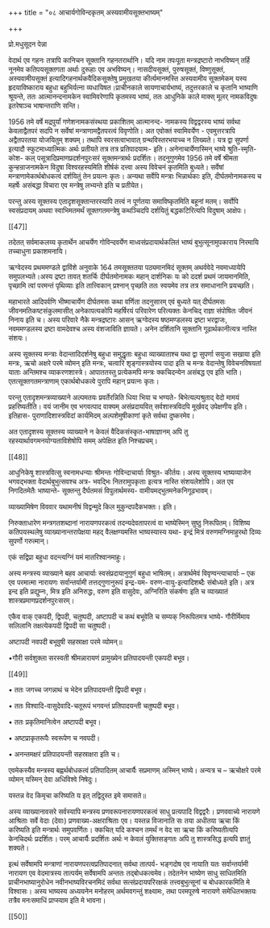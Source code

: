+++
title = "०८ आचार्यगोविन्दकृतम् अस्यवामीयसूक्तभाष्यम्"

+++

प्रो.मधुसूदन पेन्ना

वेदार्थ एव गहनः तत्रापि कानिचन सूक्तानि गहनतरार्थानि। यदि नाम तपःपूता मन्त्रद्रष्टारो नाभविष्यन् तर्हि नूनमेव कतिपयसूक्तगता अर्थाः दुरूहाः एव अभविष्यन्। नासदीयसूक्तं, पुरुषसूक्तं, विष्णुसूक्तं, अस्यवामीयसूक्तं इत्यादिगहनार्थकवैदिकसूक्तेषु  प्रमुखतया  कीर्त्यमानमस्ति  अस्यवामीय सूक्तमेकम् यस्य हृदयाविष्काराय बहुधा बहुभिर्यत्ना व्यधायिषत।प्राचीनकाले सायणाचार्यभाष्यं,  तदुत्तरकाले  च  कृतानि  भाष्याणि  श्रूयन्ते,  ततः आत्मानन्दनामकेन स्वामिवरेणापि कृतमस्य भाष्यं, ततः आधुनिके काले माक्स् मूलर् नामकविदुषः इतरेषाञ्च भाषान्तराणि सन्ति।

1956 तमे वर्षे मद्रपुर्यां गणेशनामकसंस्थया प्रकाशितम् आत्मानन्द- नामकस्य  विद्वद्वरस्य  भाष्यं  सर्वथा  केवलाद्वैतपरं  सदपि  न  सर्वेषां मन्त्राणामद्वैतपरत्वं विवृणोति। अत एवोक्तं स्वामिवर्येण - एवमुत्तरत्रापि अद्वैतपरतया योजयितुम् शक्यम्। तथापि स्वरसत्वाभावात् ग्रन्थविस्तरभयाच्च न लिख्यते। यत्र द्वा सुपर्णा इत्यादौ स्फुटमाध्यात्मिकः अर्थः प्रतीयते तत्र तत्र प्रतिपादयामः- इति। अनेनाचार्येणास्मिन् भाष्ये श्रुति-स्मृति-कोश- कल् पसूत्रादिप्रमाणप्रदर्शनपुरःसरं सूक्तमन्त्रार्थः प्रदर्शितः। तदनुगुणमेव 1956 तमे वर्षे श्रीमता कुन्हन्राजनामकेन विदुषा विश्वरहस्यमिति शीर्षकं दत्त्वा अस्य विवेचनं कृतमिति बुध्यते। सर्वेषां मन्त्राणामेकार्थबोधकत्वं दर्शयितुं तेन प्रयत्नः कृतः। अन्यथा सर्वेपि मन्त्राः भिन्नार्थकाः इति, दीर्घतमोनामकस्य च महर्षेः असंबद्धा विचारा एव मन्त्रेषु लभ्यन्ते इति च प्रतीयेत।

परन्तु  अस्य  सूक्तस्य  एतादृशसूक्तान्तरस्यापि  तत्त्वं  न  पूर्णतया समाविष्कृतमिति बहूनां मतम्। सर्वोपि स्वसंप्रदायम् अथवा स्वाभिमतमर्थं सूक्तगतमन्त्रेषु  कथञ्चिदपि  दर्शयितुं  बद्धकटिरित्यपि  विदुषाम्  आक्षेपः।

[[47]]

तदेतत् सर्वमाकलय्य कृतार्थेन आचर्येण गोविन्दवर्येण माध्वसंप्रदायार्थकलितं भाष्यं बुभुत्सूनामुपकाराय निरमायि तच्चाधुना प्रकाशमनायि।

ऋग्वेदस्य प्रथममण्डले द्वाविंशे अनुवाके 164 तमसूक्ततया पठ्यमानमिदं सूक्तम्  अथर्ववेदे  नवमाध्यायेपि  समुपलभ्यते।अस्य  द्रष्टा  तावत्  शतर्चिः दीर्घतमोनामकः  महान्  दार्शनिकः  यः  को  ददर्श  प्रथमं  जायमानमिति, पृच्छामि त्वां परमन्तं पृथिव्याः इति तात्त्विकान् प्रश्नान् पृच्छति ततः स्वयमेव तत्र तत्र समाधानानि प्रयच्छति।

महाभारते आदिपर्वणि भीष्माचार्येण दीर्घतमसः कथा वर्णिता तदनुसारम् एवं  बुध्यते  यत्  दीर्घतमसः  जीवनमतिकष्टसंकुलमासीत्  अनेकापत्यकोपि महर्षिरयं परिवारेण परित्यक्तः केनचिद् राज्ञा संपोषितः जीवनं निनाय इति च। अस्य परिवारे नैके मन्त्रद्रष्टारः आसन् ऋग्वेदस्य षष्ठमण्डलस्य द्रष्टा भरद्वाजः, नवममण्डलस्य द्रष्टा वामदेवश्च अस्य वंशजाविति ज्ञायते। अनेन दर्शितानि सूक्तानि गूढार्थकानीत्यत्र नास्ति संशयः।

अस्य  सूक्तस्य  मन्त्राः  वेदान्तादिदर्शनेषु  बहुधा  समुद्धृताः  बहुधा व्याख्याताश्च यथा द्वा सुपर्णा सयुजा सखाया इति मन्त्रः, ऋचो अक्षरे परमे व्योमन् इति मन्त्रः, चत्वारि शृङ्गास्त्रयोस्य पादा इति च मन्त्रः वेदान्तेषु विवेचनविषयतां याताः अन्तिमश्च व्याकरणशास्त्रे। आपाततस्तु प्रत्येकमपि मन्त्रः  क्कचिदन्येन  असंबद्ध  एव  इति  भाति।  एतत्सूक्तगतमन्त्राणाम् एकार्थबोधकत्वे पुरापि महान् प्रयत्नः कृतः।

परन्तु एतादृशमन्त्रव्याख्याने अल्पमतयः प्रवर्तेरन्निति धिया भिया च भण्यते- बिभेत्यल्पश्रुताद् वेदो मामयं प्रहरिष्यतीति। वयं जानीम एव भगवत्पाद वाक्यम् असंप्रदायवित् सर्वशास्त्रविदपि मूर्खवद् उपेक्षणीय इति। इतिहास- पुराणादिशास्त्रविदां कार्यमिदम् अल्पशेमुषीकाणां कृते सर्वथा दुष्करमेव।

अत एतादृशस्य सूक्तस्य व्याख्याने न केवलं वैदिकसंस्कृत-भाषाज्ञानम् अपि तु रहस्यार्थावगमनयोग्यताविशेषोपि समम् अपेक्षित इति निश्चप्रचम्।

[[48]]

आधुनिकेषु शास्त्रवित्सु स्वनामधन्याः श्रीमन्तः गोविन्दाचार्याः विश्रुत- कीर्तयः। अस्य सूक्तस्य भाष्यव्याजेन भगवद्भक्ता वेदार्थबुभुत्सवश्च अत्र- भवद्भिः नितरामुपकृताः इत्यत्र नास्ति संशयलेशोपि। अत एव निगदितमेतैः भाष्यान्ते- सूक्तन्तु दैर्घतमसं विपुलार्थमस्य- वामीयमद्भुतमनेकनिगूढभावम्।

व्याख्यामिषेण विववार यथामनीषं विद्वन्मुदे किल मुकुन्दपदैकभक्तः। इति।

निरुक्ताधारेण मन्त्रगतशब्दानां नारायणपरकत्वं तदन्यदेवतापरत्वं वा भाष्येस्मिन् सुष्ठु निरूपितम्। विशिष्य कतिपयस्थलेषु व्याख्यानान्तरापेक्षया महद् वैलक्षण्यमस्ति भाष्यस्यास्य यथा- इन्द्रं मित्रं वरुणमग्निमाहुरथो दिव्यः सुपर्णो गरुत्मान्।

एकं सद्विप्रा बहुधा वदन्त्यग्निं यमं मातरिश्वानमाहुः।

अस्य  मन्त्रस्य  व्याख्याने  बहव  आचार्याः  स्वसंप्रदायानुगुणं  बहुधा भाषितम्। अत्रार्थमेवं विवृण्वन्त्याचार्याः – एक एव परमात्मा नारायणः सर्वान्तर्यामी तत्तद्गुणानुरूपं इन्द्र-यम- वरुण-वायु-इत्यादिशब्दैः संबोध्यते इति। अत्र इन्द इति प्रद्युम्नः, मित्र इति अनिरुद्धः, वरुण इति वासुदेवः, अग्निरिति संकर्षणः इति च व्याख्यातं शास्त्रप्रमाणप्रदर्शनपुरःसरम्।

एकैव वाक् एकपदी, द्विपदी, चतुष्पदी, अष्टापदी च कथं बभूवेति च सम्यक् निरूपितमत्र भाष्ये- गौरीर्मिमाय सलिलानि तक्षत्येकपदी द्विपदी सा चतुष्पदी।

अष्टापदी नवपदी बभूवुषी सहस्राक्षा परमे व्योमन्॥

•गौरी सर्वशुक्ला सरस्वती श्रीमन्नारायणं प्रामुख्येन प्रतिपादयन्ती एकपदी बभूव।

[[49]]

• ततः जगच्च जगन्नाथं च भेदेन प्रतिपादयन्ती द्विपदी बभूव।

•  ततः  विश्वादि-वासुदेवादि-चतूरूपं  भगवन्तं  प्रतिपादयन्ती  चतुष्पदी बभूव।

• ततः प्रकृतिमानित्वेन अष्टापदी बभूव।

• अष्टप्राकृतरूपैः स्वरूपेण च नवपदी।

• अनन्तमक्षरं प्रतिपादयन्ती सहस्राक्षरा इति च।

एवमेकस्यैव मन्त्रस्य बह्वर्थबोधकत्वं प्रतिपादितम् आचार्यैः सप्रमाणम् अस्मिन् भाष्ये। अन्यत्र च – ऋचोक्षरे परमे व्योमन् यस्मिन् देवा अधिविश्वे निषेदुः।

यस्तन्न वेद किमृचा करिष्यति य इत् तद्विदुस्त इमे समासते॥

अस्य  व्याख्यानावसरे  सर्वस्यापि  मन्त्रस्य  प्रणवरूपनारायणपरकत्वं साधु प्रत्यपादि विद्वद्वरैः। प्रणववाच्ये नारायणे आश्रिताः सर्वे वेदाः (देवाः) प्रणवाख्य-अक्षराश्रिताः एव। यस्तन्न विजानाति सः तया अधीतया ऋचा किं करिष्यति इति मन्त्रार्थः समुपवर्णितः। क्कचित् यदि कश्चन तमर्थं न वेद सा ऋचा किं करिष्यतीत्यपि केनचिदर्थः प्रदर्शितः। परम् आचार्यैः प्रदर्शितः अर्थः न केवलं युक्तिसङ्गतः अपि तु शास्त्रसिद्ध इत्यपि ज्ञातुं शक्यते।

इत्थं सर्वेषामपि मन्त्राणां नारायणपरत्वप्रतिपादनात् सर्वथा तात्पर्य- भङ्गदोष एव नायाति यतः सर्वान्तर्यामी नारायण एव वेदमात्रस्य तात्पर्यम् सर्वेषामपि अन्ततः तद्बोधकत्वमेव। तदेतनेन भाष्येण साधु साधितमिति प्राचीनभाष्यानुरोधेन  नवीनभाष्यविरचनमिदं  सर्वथा  सत्संप्रदायपरिरक्षकं तत्त्वबुभुत्सूनां च बोधकारकमिति मे विश्वासः। अस्य भाष्यस्य अध्ययनेन मनोहरम् अर्थमवगन्तुं शक्ष्यामः, तथा परमपूरुषे नारायणे समेधितभक्तयः तत्रैव मनःसमाधिं प्राप्स्याम इति मे भावना।

[[50]]